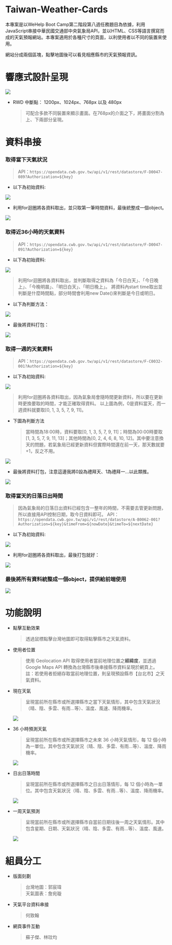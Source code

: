 # Taiwan-Weather-Cards

本專案是以WeHelp Boot Camp第二階段第八週任務題目為依據，利用JavaScript串接中華民國交通部中央氣象局API，並以HTML、CSS等語言撰寫而成的天氣預報網站。本專案適用於各種尺寸的頁面，以利使用者以不同的裝置來使用。

網站分成兩個區塊，點擊地圖後可以看見相應縣市的天氣預報資訊。

# 響應式設計呈現

![](https://github.com/wanhsuan625/Taiwan-Weather-Cards/blob/develop/image/team%2014-Taiwan%20Weather%20Card.gif)

- RWD 中斷點： 1200px、1024px、768px 以及 480px

  > 可配合多款不同裝置來顯示畫面。在768px的介面之下，將畫面分割為上、下兩部分呈現。

# 資料串接

<h3>取得當下天氣狀況</h3>

  > API：```https://opendata.cwb.gov.tw/api/v1/rest/datastore/F-D0047-089?Authorization=${key}```
  
- 以下為初始資料:

<img src = "https://user-images.githubusercontent.com/109027415/211013359-5df724bf-e470-409e-9e1d-27675af7bc29.png"/>

- 利用for迴圈將各資料取出，並只取第一筆時間資料，最後統整成一個object。

<img src = "https://user-images.githubusercontent.com/109027415/211013060-439250d7-9e4d-4937-be39-deb50a5de761.png"/>


<br/>

<h3>取得近36小時的天氣資料</h3>

  > API：```https://opendata.cwb.gov.tw/api/v1/rest/datastore/F-D0047-091?Authorization=${key}```
  
- 以下為初始資料:

<img src = "https://user-images.githubusercontent.com/109027415/211013953-852658ef-237b-4095-b2fd-cb907ba4b937.png"/>

  > 利用for迴圈將各資料取出，並判斷取得之資料為「今日白天」、「今日晚上」、「今晚明晨」、「明日白天」、「明日晚上」。
  > 將資料內start time取出並判斷是什麼時間點，部分時間會利用new Date()來判斷是今日或明日。

- 以下為判斷方法：

<img src = "https://user-images.githubusercontent.com/109027415/211014592-1479a114-ed4a-4c9f-a23e-d9f1d69e9662.png"/>

- 最後將資料打包：

<img src = "https://user-images.githubusercontent.com/109027415/211014870-0d2bac54-c852-4546-8dd5-57c154c5996c.png"/>

<br/>

<h3>取得一週的天氣資料</h3>

  > API：```https://opendata.cwb.gov.tw/api/v1/rest/datastore/F-C0032-001?Authorization=${key}```
  
- 以下為初始資料:

<img src = "https://user-images.githubusercontent.com/109027415/211015439-c470c859-ce8c-4e93-b56c-bc8d769f9d9d.png"/>

  >利用for迴圈將各資料取出，因為氣象局會隨時間更新資料，所以要在更新時更換要取的時間，才能正確取得資料。
  >以上圖為例，0是資料當天，而一週資料就要取[0, 1, 3, 5, 7, 9, 11]。
 
- 下圖為判斷方法

  > 當時間為18:00時，資料要取[0, 1, 3, 5, 7, 9, 11]；時間為00:00時要取[1, 3, 5, 7, 9, 11, 13]；其他時間為[0, 2, 4, 6, 8, 10, 12]。其中要注意換天的問題，若氣象局已經更新資料但實際時間還在前一天，那天數就要+1，反之不用。

<img src = "https://user-images.githubusercontent.com/109027415/211016154-8afb19ab-3e53-47b8-853c-f9c0c8f071f7.png"/>



- 最後將資料打包，注意這邊我將0設為禮拜天、1為禮拜一...以此類推。

<img src = "https://user-images.githubusercontent.com/109027415/211016601-8ce2884e-f767-4f7f-a106-7197fc505090.png"/>

<br/>

<h3>取得當天的日落日出時間</h3>

  >因為氣象局的日落日出資料已經包含一整年的時間，不需要去管更新問題，所以直接用API控制日期，取今日資料即可。
  >API：```https://opendata.cwb.gov.tw/api/v1/rest/datastore/A-B0062-001?Authorization=${key}&timeFrom=${nowDate}&timeTo=${nextDate}```

- 以下為初始資料:

<img src = "https://user-images.githubusercontent.com/109027415/211017763-67b57ef7-b2f3-49cc-8fa3-515822fd5d11.png"/>

- 利用for迴圈將各資料取出，最後打包就好：

<img src = "https://user-images.githubusercontent.com/109027415/211017873-38cc13d8-e065-495d-ae31-b04b0d61982e.png"/>

<br/>

<h3>最後將所有資料統整成一個object，提供給前端使用</h3>
<img src = "https://user-images.githubusercontent.com/109027415/211018084-2449f3d3-0a37-4929-a859-bc7f0b0ea53a.png"/>

# 功能說明

- 點擊互動效果

  > 透過鼠標點擊台灣地圖即可取得點擊縣市之天氣資料。

- 使用者位置

  > 使用 Geolocation API 取得使用者當前地理位置之**經緯度**，並透過 Google Maps API 轉換為台灣縣市後串接縣市資料呈現於網頁上。<br/>註：若使用者拒絕存取當前地理位置，則呈現預設縣市【台北市】之天氣資料。

- 現在天氣

  > 呈現當前所在縣市或所選擇縣市之當下天氣情形，其中包含天氣狀況（晴、陰、多雲、有雨...等）、溫度、風速、降雨機率。

  ![](image/weatherNow.png)

- 36 小時預測天氣

  > 呈現當前所在縣市或所選擇縣市之未來 36 小時天氣情形，每 12 個小時為一單位。其中包含天氣狀況（晴、陰、多雲、有雨...等）、溫度、降雨機率。

  ![](image/36hrWeather.png)

- 日出日落時間

  > 呈現當前所在縣市或所選擇縣市之日出日落情形，每 12 個小時為一單位。其中包含天氣狀況（晴、陰、多雲、有雨...等）、溫度、降雨機率。

  ![](image/sunsetSunrise.png)

- 一周天氣預測

  > 呈現當前所在縣市或所選擇縣市自當前日期往後一周之天氣情形。其中包含星期、日期、天氣狀況（晴、陰、多雲、有雨...等）、溫度、風速。

  ![](image/weeklyWeather.png)

# 組員分工

- 版面刻劃

  > 台灣地圖：郭宸瑋<br/>
  > 天氣圖表：詹宛璇

- 天氣平台資料串接

  > 何致翰

- 網頁事件互動

  > 蘇子傑、林玟均
